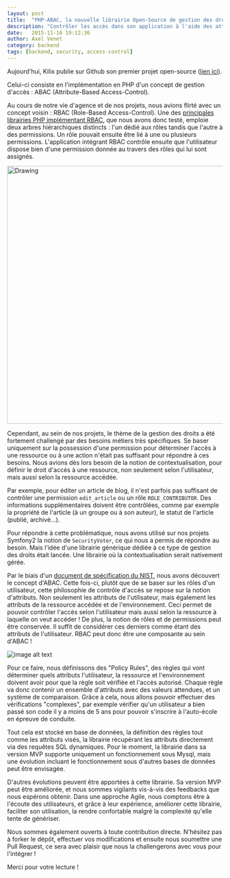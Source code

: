 ```yaml
---
layout: post
title:  "PHP-ABAC, la nouvelle librairie Open-Source de gestion des droits, by Kilix"
description: "Contrôler les accès dans son application à l'aide des attributs de l'utilisateur, des ressources et de l'environnement, une nouvelle façon d'appréhender la gestion des droits !"
date:   2015-11-16 19:12:36
author: Axel Venet
category: backend
tags: [backend, security, access-control]
---
```



Aujourd'hui, Kilix publie sur Github son premier projet open-source ([lien ici](https://github.com/Kilix/php-abac)).

Celui-ci consiste en l'implémentation en PHP d'un concept de gestion d'accès : ABAC (Attribute-Based Access-Control).

<!--more-->

Au cours de notre vie d'agence et de nos projets, nous avions flirté avec un concept voisin : RBAC (Role-Based Access-Control).
Une des [principales librairies PHP implémentant RBAC](https://github.com/OWASP/rbac), que nous avons donc testé, emploie deux arbres hiérarchiques distincts :
l'un dédié aux rôles tandis que l'autre à des permissions.
Un rôle pouvait ensuite être lié à une ou plusieurs permissions.
L'application intégrant RBAC contrôle ensuite que l'utilisateur dispose bien d'une permission donnée au travers des rôles qui lui sont assignés.

<img src="http://phprbac.net/img/rbac.png" alt="Drawing" style="width: 600px;"/>

Cependant, au sein de nos projets, le thème de la gestion des droits a été fortement challengé par des besoins métiers très spécifiques.
Se baser uniquement sur la possession d'une permission pour déterminer l'accès à une ressource ou à une action n'était pas suffisant pour répondre à ces besoins.
Nous avions dès lors besoin de la notion de contextualisation, pour définir le droit d'accès à une ressource, non seulement selon l'utilisateur, mais aussi selon la ressource accédée.

Par exemple, pour éditer un article de blog, il n'est parfois pas suffisant de contrôler une permission ``edit_article`` ou un rôle ``ROLE_CONTRIBUTOR``.
Des informations supplémentaires doivent être contrôlées, comme par exemple la propriété de l'article (à un groupe ou à son auteur), le statut de l'article (publié, archivé...).

Pour répondre à cette problématique, nous avons utilisé sur nos projets Symfony2 la notion de ``SecurityVoter``, ce qui nous a permis de répondre au besoin.
Mais l'idée d'une librairie générique dédiée à ce type de gestion des droits était lancée. Une librairie où la contextualisation serait nativement gérée.

Par le biais d'un [document de spécification du NIST](http://nvlpubs.nist.gov/nistpubs/specialpublications/NIST.sp.800-162.pdf), nous avons découvert le concept d'ABAC.
Cette fois-ci, plutôt que de se baser sur les rôles d'un utilisateur, cette philosophie de contrôle d'accès se repose sur la notion d'attributs.
Non seulement les attributs de l'utilisateur, mais également les attributs de la ressource accédée et de l'environnement.
Ceci permet de pouvoir contrôler l'accès selon l'utilisateur mais aussi selon la ressource à laquelle on veut accéder !
De plus, la notion de rôles et de permissions peut être conservée. Il suffit de considérer ces derniers comme étant des attributs de l'utilisateur. RBAC peut donc être une composante au sein d'ABAC !

![image alt text](http://ef67fc04ce9b132c2b32-8aedd782b7d22cfe0d1146da69a52436.r14.cf1.rackcdn.com/guidance-aims-to-ease-access-control-eresource-1-a-5706.jpg)

Pour ce faire, nous définissons des "Policy Rules", des règles qui vont déterminer quels attributs l'utilisateur, la ressource et l'environnement doivent avoir pour que la règle soit vérifiée et l'accès autorisé.
Chaque règle va donc contenir un ensemble d'attributs avec des valeurs attendues, et un système de comparaison.
Grâce à cela, nous allons pouvoir effectuer des vérifications "complexes", par exemple vérifier qu'un utilisateur a bien passé son code il y a moins de 5 ans pour pouvoir s'inscrire à l'auto-école en épreuve de conduite.

Tout cela est stocké en base de données, la définition des règles tout comme les attributs visés, la librairie récupérant les attributs directement via des requêtes SQL dynamiques.
Pour le moment, la librairie dans sa version MVP supporte uniquement un fonctionnement sous Mysql, mais une évolution incluant le fonctionnement sous d'autres bases de données peut être envisagée.

D'autres évolutions peuvent être apportées à cette librairie. Sa version MVP peut être améliorée, et nous sommes vigilants vis-à-vis des feedbacks que nous espérons obtenir. Dans une approche Agile, nous comptons être à l'écoute des utilisateurs, et grâce à leur expérience, améliorer cette librairie, faciliter son utilisation, la rendre confortable malgré la complexité qu'elle tente de génériser.

Nous sommes également ouverts à toute contribution directe. N'hésitez pas à forker le dépôt, effectuer vos modifications et ensuite nous soumettre une Pull Request, ce sera avec plaisir que nous la challengerons avec vous pour l'intégrer !

Merci pour votre lecture !

